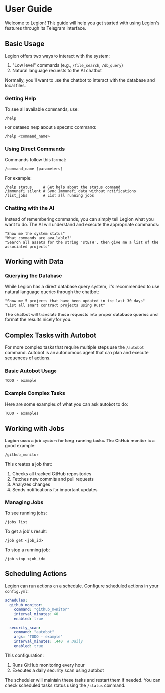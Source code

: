 # User Guide

Welcome to Legion! This guide will help you get started with using Legion's features through its Telegram interface.

## Basic Usage

Legion offers two ways to interact with the system:

1. "Low level" commands (e.g., `/file_search`, `/db_query`)
2. Natural language requests to the AI chatbot

Normally, you'll want to use the chatbot to interact with the database and local files.

### Getting Help

To see all available commands, use:
```
/help
```

For detailed help about a specific command:
```
/help <command_name>
```

### Using Direct Commands

Commands follow this format:
```
/command_name [parameters]
```

For example:
```
/help status     # Get help about the status command
/immunefi silent # Sync Immunefi data without notifications
/list_jobs       # List all running jobs
```

### Chatting with the AI

Instead of remembering commands, you can simply tell Legion what you want to do. The AI will understand and execute the appropriate commands:

```
"Show me the system status"
"What commands are available?"
"Search all assets for the string 'stETH', then give me a list of the associated projects"

```

## Working with Data

### Querying the Database

While Legion has a direct database query system, it's recommended to use natural language queries through the chatbot:

```
"Show me 5 projects that have been updated in the last 30 days"
"List all smart contract projects using Rust"
```

The chatbot will translate these requests into proper database queries and format the results nicely for you.

## Complex Tasks with Autobot

For more complex tasks that require multiple steps use the `/autobot` command. Autobot is an autonomous agent that can plan and execute sequences of actions.

### Basic Autobot Usage

```
TODO - example
```

### Example Complex Tasks

Here are some examples of what you can ask autobot to do:

```
TODO - examples
```

## Working with Jobs

Legion uses a job system for long-running tasks. The GitHub monitor is a good example:

```
/github_monitor
```

This creates a job that:
1. Checks all tracked GitHub repositories
2. Fetches new commits and pull requests
3. Analyzes changes
4. Sends notifications for important updates

### Managing Jobs

To see running jobs:
```
/jobs list
```

To get a job's result:
```
/job get <job_id>
```

To stop a running job:
```
/job stop <job_id>
```

## Scheduling Actions

Legion can run actions on a schedule. Configure scheduled actions in your `config.yml`:

```yaml
schedules:
  github_monitor:
    command: "github_monitor"
    interval_minutes: 60
    enabled: true

  security_scan:
    command: "autobot"
    args: "TODO - example"
    interval_minutes: 1440  # Daily
    enabled: true
```

This configuration:
1. Runs GitHub monitoring every hour
2. Executes a daily security scan using autobot

The scheduler will maintain these tasks and restart them if needed. You can check scheduled tasks status using the `/status` command.

